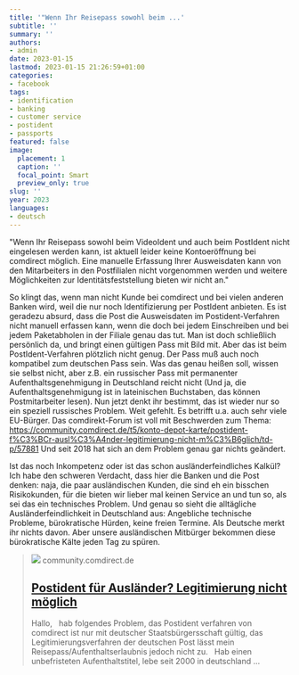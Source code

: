 ```yaml
---
title: '"Wenn Ihr Reisepass sowohl beim ...'
subtitle: ''
summary: ''
authors:
- admin
date: 2023-01-15
lastmod: 2023-01-15 21:26:59+01:00
categories:
- facebook
tags:
- identification
- banking
- customer service
- postident
- passports
featured: false
image:
  placement: 1
  caption: ''
  focal_point: Smart
  preview_only: true
slug: ''
year: 2023
languages:
- deutsch
---
```


"Wenn Ihr Reisepass sowohl beim VideoIdent und auch beim PostIdent nicht eingelesen werden kann, ist aktuell leider keine Kontoeröffnung bei comdirect möglich. Eine manuelle Erfassung Ihrer Ausweisdaten kann von den Mitarbeiters in den Postfilialen nicht vorgenommen werden und weitere Möglichkeiten zur Identitätsfeststellung bieten wir nicht an."

So klingt das, wenn man nicht Kunde bei comdirect und bei vielen anderen Banken wird, weil die nur noch Identifizierung per PostIdent anbieten. Es ist geradezu absurd, dass die Post die Ausweisdaten im Postident-Verfahren nicht manuell erfassen kann, wenn die doch bei jedem Einschreiben und bei jedem Paketabholen in der Filiale genau das tut. Man ist doch schließlich persönlich da, und bringt einen gültigen Pass mit Bild mit. 
Aber das ist beim PostIdent-Verfahren plötzlich nicht genug. Der Pass muß auch noch kompatibel zum deutschen Pass sein. Was das genau heißen soll, wissen sie selbst nicht, aber z.B. ein russischer Pass mit permanenter Aufenthaltsgenehmigung in Deutschland reicht nicht (Und ja, die Aufenthaltsgenehmigung ist in lateinischen Buchstaben, das können Postmitarbeiter lesen). 
Nun jetzt denkt ihr bestimmt, das ist wieder nur so ein speziell russisches Problem. Weit gefehlt. Es betrifft u.a. auch sehr viele EU-Bürger. Das comdirekt-Forum ist voll mit Beschwerden zum Thema: https://community.comdirect.de/t5/konto-depot-karte/postident-f%C3%BCr-ausl%C3%A4nder-legitimierung-nicht-m%C3%B6glich/td-p/57881
Und seit 2018 hat sich an dem Problem genau gar nichts geändert. 

Ist das noch Inkompetenz oder ist das schon ausländerfeindliches Kalkül? Ich habe den schweren Verdacht, dass hier die Banken und die Post denken: naja, die paar ausländischen Kunden, die sind eh ein bisschen Risikokunden, für die bieten wir lieber mal keinen Service an und tun so, als sei das ein technisches Problem. Und genau so sieht die alltägliche Ausländerfeindlichkeit in Deutschland aus: Angebliche technische Probleme, bürokratische Hürden, keine freien Termine. Als Deutsche merkt ihr nichts davon. Aber unsere ausländischen Mitbürger bekommen diese bürokratische Kälte jeden Tag zu spüren.
> [![](https://community.comdirect.de/t5/image/serverpage/image-id/2284iD2CE776697001655?v=v2)](https://community.comdirect.de/t5/konto-depot-karte/postident-f%C3%BCr-ausl%C3%A4nder-legitimierung-nicht-m%C3%B6glich/td-p/57881)
> community.comdirect.de
> ## [Postident für Ausländer? Legitimierung nicht möglich](https://community.comdirect.de/t5/konto-depot-karte/postident-f%C3%BCr-ausl%C3%A4nder-legitimierung-nicht-m%C3%B6glich/td-p/57881)
>
>Hallo,   hab folgendes Problem, das Postident verfahren von comdirect ist nur mit deutscher Staatsbürgersschaft gültig, das Legitimierungsverfahren der deutschen Post lässt mein Reisepass/Aufenthaltserlaubnis jedoch nicht zu.   Hab einen unbefristeten Aufenthaltstitel, lebe seit 2000 in deutschland ...